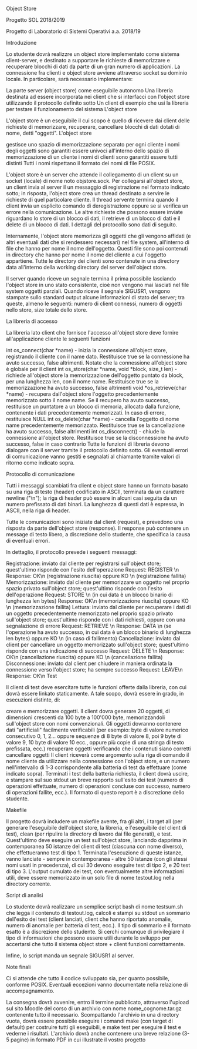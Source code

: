 Object Store

Progetto SOL 2018/2019

Progetto di Laboratorio di Sistemi Operativi a.a. 2018/19

Introduzione

Lo studente dovrà realizzre un object store implementato come sistema client-server, e destinato a supportare le richieste di memorizzare e recuperare blocchi di dati da parte di un gran numero di applicazioni. La connessione fra clienti e object store avviene attraverso socket su dominio locale. In particolare, sarà necessario implementare:

La parte server (object store) come eseguibile autonomo
Una libreria destinata ad essere incorporata nei client che si interfacci con l'object store utilizzando il protocollo definito sotto
Un client di esempio che usi la libreria per testare il funzionamento del sistema
L'object store

L'object store è un eseguibile il cui scopo è quello di ricevere dai client delle richieste di memorizzare, recuperare, cancellare blocchi di dati dotati di nome, detti "oggetti". L'object store

gestisce uno spazio di memorizzazione separato per ogni cliente
i nomi degli oggetti sono garantiti essere univoci all'interno dello spazio di memorizzazione di un cliente
i nomi di clienti sono garantiti essere tutti distinti
Tutti i nomi rispettano il formato dei nomi di file POSIX.

L'object store è un server che attende il collegamento di un client su un socket (locale) di nome noto objstore.sock. Per collegarsi all'object store, un client invia al server il un messaggio di registrazione nel formato indicato sotto; in risposta, l'object store crea un thread destinato a servire le richieste di quel particolare cliente. Il thread servente termina quando il client invia un esplicito comando di deregistrazione oppure se si verifica un errore nella comunicazione. Le altre richieste che possono essere inviate riguardano lo store di un blocco di dati, il retrieve di un blocco di dati e il delete di un blocco di dati. I dettagli del protocollo sono dati di seguito.

Internamente, l'object store memorizza gli oggetti che gli vengono affidati (e altri eventuali dati che si rendessero necessari) nel file system, all'interno di file che hanno per nome il nome dell'oggetto. Questi file sono poi contenuti in directory che hanno per nome il nome del cliente a cui l'oggetto appartiene. Tutte le directory dei clienti sono contenute in una directory data all'interno della working directory del server dell'object store.

Il server quando riceve un segnale termina il prima possibile lasciando l'object store in uno stato consistente, cioè non vengono mai lasciati nel file system oggetti parziali. Quando riceve il segnale SIGUSR1, vengono stampate sullo standard output alcune informazioni di stato del server; tra queste, almeno le seguenti: numero di client connessi, numero di oggetti nello store, size totale dello store.

La libreria di accesso

La libreria lato client che fornisce l'accesso all'object store deve fornire all'applicazione cliente le seguenti funzioni

int os_connect(char *name) - inizia la connessione all'object store, registrando il cliente con il name dato. Restituisce true se la connessione ha avuto successo, false altrimenti. Notate che la connessione all'object store è globale per il client
int os_store(char *name, void *block, size_t len) - richiede all'object store la memorizzazione dell'oggetto puntato da block, per una lunghezza len, con il nome name. Restituisce true se la memorizzazione ha avuto successo, false altrimenti
void *os_retrieve(char *name) - recupera dall'object store l'oggetto precedentemente memorizzato sotto il nome name. Se il recupero ha avuto successo, restituisce un puntatore a un blocco di memoria, allocato dalla funzione, contenente i dati precedentemente memorizzati. In caso di errore, restituisce NULL
int os_delete(char *name) - cancella l'oggetto di nome name precedentemente memorizzato. Restituisce true se la cancellazione ha avuto successo, false altrimenti
int os_disconnect() - chiude la connessione all'object store. Restituisce true se la disconnessione ha avuto successo, false in caso contrario
Tutte le funzioni di libreria devono dialogare con il server tramite il protocollo definito sotto. Gli eventuali errori di comunicazione vanno gestiti e segnalati al chiamante tramite valori di ritorno come indicato sopra.

Protocollo di comunicazione

Tutti i messaggi scambiati fra client e object store hanno un formato basato su una riga di testo (header) codificato in ASCII, terminata da un carattere newline ("\n"); la riga di header può essere in alcuni casi seguita da un numero prefissato di dati binari. La lunghezza di questi dati è espressa, in ASCII, nella riga di header.

Tutte le comunicazioni sono iniziate dal client (request), e prevedono una risposta da parte dell'object store (response). Il response può contenere un message di testo libero, a discrezione dello studente, che specifica la causa di eventuali errori.

In dettaglio, il protocollo prevede i seguenti messaggi:

Registrazione: inviato dal cliente per registrarsi sull'object store; quest'ultimo risponde con l'esito dell'operazione
Request: REGISTER <name>\n
Response: OK\n (registrazione riuscita) oppure KO <message>\n (registrazione fallita)
Memorizzazione: inviato dal cliente per memorizzare un oggetto nel proprio spazio privato sull'object store; quest'ultimo risponde con l'esito dell'operazione
Request: STORE <name> <len>\n<data> (in cui data è un blocco binario di lunghezza len bytes)
Response: OK\n (memorizzazione riuscita) oppure KO <message>\n (memorizzazione fallita)
Lettura: inviato dal cliente per recuperare i dati di un oggetto precedentemente memorizzato nel proprio spazio privato sull'object store; quest'ultimo risponde con i dati richiesti, oppure con una segnalazione di errore
Request: RETRIEVE <name>\n
Response: DATA <len>\n<data> (se l'operazione ha avuto successo, in cui data è un blocco binario di lunghezza len bytes) oppure KO <message>\n (in caso di fallimento)
Cancellazione: inviato dal client per cancellare un oggetto memorizzato sull'object store; quest'ultimo risponde con una indicazione di successo
Request: DELETE <name>\n
Response: OK\n (cancellazione riuscita) oppure KO <message>\n (cancellazione fallita)
Disconnessione: inviato dal client per chiudere in maniera ordinata la connessione verso l'object store; ha sempre successo
Request: LEAVE\n
Response: OK\n
Test

Il client di test deve esercitare tutte le funzioni offerte dalla libreria, con cui dovrà essere linkato staticamente. A tale scopo, dovrà essere in grado, in esecuzioni distinte, di:

creare e memorizzare oggetti. Il client dovra generare 20 oggetti, di dimensioni crescenti da 100 byte a 100'000 byte, memorizzandoli sull'object store con nomi convenzionali. Gli oggetti dovranno contenere dati "artificiali" facilmente verificabili (per esempio: byte di valore numerico consecutivo 0, 1, 2... oppure sequenze di 8 byte di valore 8, poi 9 byte di valore 9, 10 byte di valore 10 ecc., oppure più copie di una stringa di testo prefissata, ecc.)
recuperare oggetti verificando che i contenuti siano corretti
cancellare oggetti
Il client riceverà come argomento sulla riga di comando il nome cliente da utilizzare nella connessione con l'object store, e un numero nell'intervallo di 1-3 corrispondente alla batteria di test da effettuare (come indicato sopra). Terminati i test della batteria richiesta, il client dovrà uscire, e stampare sul suo stdout un breve rapporto sull'esito dei test (numero di operazioni effettuate, numero di operazioni concluse con successo, numero di operazioni fallite, ecc.). Il formato di questo report è a discrezione dello studente.

Makefile

Il progetto dovrà includere un makefile avente, fra gli altri, i target all (per generare l'eseguibile dell'object store, la libreria, e l'eseguibile del client di test), clean (per ripulire la directory di lavoro dai file generati), e test. Quest'ultimo deve eseguire un test sull'object store, lanciando dapprima in contemporanea 50 istanze del client di test (ciascuna con nome diverso), che effettueranno test di tipo 1. Terminata l'esecuzione di queste istanze, vanno lanciate - sempre in contemporanea - altre 50 istanze (con gli stessi nomi usati in precedenza), di cui 30 devono eseguire test di tipo 2, e 20 test di tipo 3. L'output cumulato dei test, con eventualmente altre informazioni utili, deve essere memorizzato in un solo file di nome testout.log nella directory corrente.

Script di analisi

Lo studente dovrà realizzare un semplice script bash di nome testsum.sh che legga il contenuto di testout.log, calcoli e stampi su stdout un sommario dell'esito dei test (client lanciati, client che hanno riportato anomalie, numero di anomalie per batteria di test, ecc.). Il tipo di sommario e il formato esatto è a discrezione dello studente. Si cerchi comunque di privilegiare il tipo di informazioni che possono essere utili durante lo sviluppo per accertarsi che tutto il sistema object store + client funzioni correttamente.

Infine, lo script manda un segnale SIGUSR1 al server.

Note finali

Ci si attende che tutto il codice sviluppato sia, per quanto possibile, conforme POSIX. Eventuali eccezioni vanno documentate nella relazione di accompagnamento.

La consegna dovrà avvenire, entro il termine pubblicato, attraverso l'upload sul sito Moodle del corso di un archivio con nome nome_cognome.tar.gz contenente tutto il necessario. Scompattando l'archivio in una directory vuota, dovrà essere possibile eseguire i comandi make (con target di default) per costruire tutti gli eseguibili, e make test per eseguire il test e vederne i risultati. L'archivio dovrà anche contenere una breve relazione (3-5 pagine) in formato PDF in cui illustrate il vostro progetto
